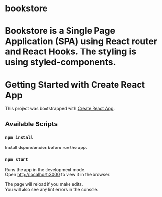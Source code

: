 # bookstore
# Bookstore is a Single Page Application (SPA) using React router and React Hooks. The styling is using styled-components. 

# Getting Started with Create React App

This project was bootstrapped with [Create React App](https://github.com/facebook/create-react-app).

## Available Scripts

### `npm install`
Install dependencies before run the app.

### `npm start`

Runs the app in the development mode.\
Open [http://localhost:3000](http://localhost:3000) to view it in the browser.

The page will reload if you make edits.\
You will also see any lint errors in the console.

